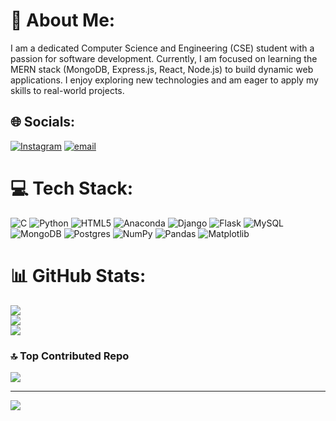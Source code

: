 # 💫 About Me:
I am a dedicated Computer Science and Engineering (CSE) student with a passion for software development. Currently, I am focused on learning the MERN stack (MongoDB, Express.js, React, Node.js) to build dynamic web applications. I enjoy exploring new technologies and am eager to apply my skills to real-world projects.<br>


## 🌐 Socials:
[![Instagram](https://img.shields.io/badge/Instagram-%23E4405F.svg?logo=Instagram&logoColor=white)](https://instagram.com/likhithasarvesh) [![email](https://img.shields.io/badge/Email-D14836?logo=gmail&logoColor=white)](mailto:likhithasarvesh@gmail.com) 

# 💻 Tech Stack:
![C](https://img.shields.io/badge/c-%2300599C.svg?style=plastic&logo=c&logoColor=white) ![Python](https://img.shields.io/badge/python-3670A0?style=plastic&logo=python&logoColor=ffdd54) ![HTML5](https://img.shields.io/badge/html5-%23E34F26.svg?style=plastic&logo=html5&logoColor=white) ![Anaconda](https://img.shields.io/badge/Anaconda-%2344A833.svg?style=plastic&logo=anaconda&logoColor=white) ![Django](https://img.shields.io/badge/django-%23092E20.svg?style=plastic&logo=django&logoColor=white) ![Flask](https://img.shields.io/badge/flask-%23000.svg?style=plastic&logo=flask&logoColor=white) ![MySQL](https://img.shields.io/badge/mysql-4479A1.svg?style=plastic&logo=mysql&logoColor=white) ![MongoDB](https://img.shields.io/badge/MongoDB-%234ea94b.svg?style=plastic&logo=mongodb&logoColor=white) ![Postgres](https://img.shields.io/badge/postgres-%23316192.svg?style=plastic&logo=postgresql&logoColor=white) ![NumPy](https://img.shields.io/badge/numpy-%23013243.svg?style=plastic&logo=numpy&logoColor=white) ![Pandas](https://img.shields.io/badge/pandas-%23150458.svg?style=plastic&logo=pandas&logoColor=white) ![Matplotlib](https://img.shields.io/badge/Matplotlib-%23ffffff.svg?style=plastic&logo=Matplotlib&logoColor=black)
# 📊 GitHub Stats:
![](https://github-readme-stats.vercel.app/api?username=likhitha83&theme=dracula&hide_border=false&include_all_commits=false&count_private=false)<br/>
![](https://github-readme-streak-stats.herokuapp.com/?user=likhitha83&theme=dracula&hide_border=false)<br/>
![](https://github-readme-stats.vercel.app/api/top-langs/?username=likhitha83&theme=dracula&hide_border=false&include_all_commits=false&count_private=false&layout=compact)

### 🔝 Top Contributed Repo
![](https://github-contributor-stats.vercel.app/api?username=likhitha83&limit=5&theme=dark&combine_all_yearly_contributions=true)

---
[![](https://visitcount.itsvg.in/api?id=likhitha83&icon=0&color=0)](https://visitcount.itsvg.in)

